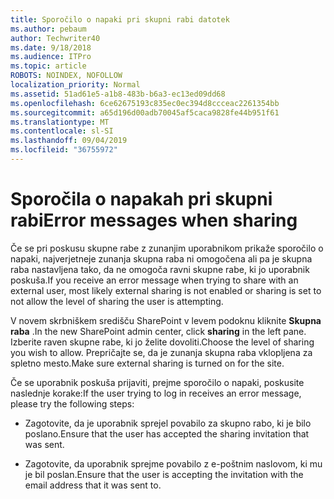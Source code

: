 ```yaml
---
title: Sporočilo o napaki pri skupni rabi datotek
ms.author: pebaum
author: Techwriter40
ms.date: 9/18/2018
ms.audience: ITPro
ms.topic: article
ROBOTS: NOINDEX, NOFOLLOW
localization_priority: Normal
ms.assetid: 51ad61e5-a1b8-483b-b6a3-ec13ed09dd68
ms.openlocfilehash: 6ce62675193c835ec0ec394d8ccceac2261354bb
ms.sourcegitcommit: a65d196d00adb70045af5caca9828fe44b951f61
ms.translationtype: MT
ms.contentlocale: sl-SI
ms.lasthandoff: 09/04/2019
ms.locfileid: "36755972"
---
```

# <a name="error-messages-when-sharing"></a><span data-ttu-id="aef81-102">Sporočila o napakah pri skupni rabi</span><span class="sxs-lookup"><span data-stu-id="aef81-102">Error messages when sharing</span></span>

<span data-ttu-id="aef81-103">Če se pri poskusu skupne rabe z zunanjim uporabnikom prikaže sporočilo o napaki, najverjetneje zunanja skupna raba ni omogočena ali pa je skupna raba nastavljena tako, da ne omogoča ravni skupne rabe, ki jo uporabnik poskuša.</span><span class="sxs-lookup"><span data-stu-id="aef81-103">If you receive an error message when trying to share with an external user, most likely external sharing is not enabled or sharing is set to not allow the level of sharing the user is attempting.</span></span>
  
<span data-ttu-id="aef81-104">V novem skrbniškem središču SharePoint v levem podoknu kliknite **Skupna raba** .</span><span class="sxs-lookup"><span data-stu-id="aef81-104">In the  new SharePoint admin center, click **sharing** in the left pane.</span></span> <span data-ttu-id="aef81-105">Izberite raven skupne rabe, ki jo želite dovoliti.</span><span class="sxs-lookup"><span data-stu-id="aef81-105">Choose the level of sharing you wish to allow.</span></span> <span data-ttu-id="aef81-106">Prepričajte se, da je zunanja skupna raba vklopljena za spletno mesto.</span><span class="sxs-lookup"><span data-stu-id="aef81-106">Make sure external sharing is turned on for the site.</span></span> 
  
<span data-ttu-id="aef81-107">Če se uporabnik poskuša prijaviti, prejme sporočilo o napaki, poskusite naslednje korake:</span><span class="sxs-lookup"><span data-stu-id="aef81-107">If the user trying to log in receives an error message, please try the following steps:</span></span>
  
- <span data-ttu-id="aef81-108">Zagotovite, da je uporabnik sprejel povabilo za skupno rabo, ki je bilo poslano.</span><span class="sxs-lookup"><span data-stu-id="aef81-108">Ensure that the user has accepted the sharing invitation that was sent.</span></span>
    
- <span data-ttu-id="aef81-109">Zagotovite, da uporabnik sprejme povabilo z e-poštnim naslovom, ki mu je bil poslan.</span><span class="sxs-lookup"><span data-stu-id="aef81-109">Ensure that the user is accepting the invitation with the email address that it was sent to.</span></span>
    

